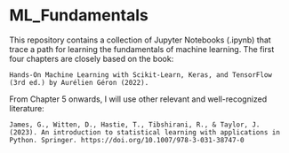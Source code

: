 # ML_Fundamentals
This repository contains a collection of Jupyter Notebooks (.ipynb) that trace a path for learning the fundamentals of machine learning. The first four chapters are closely based on the book: 
```text
Hands-On Machine Learning with Scikit-Learn, Keras, and TensorFlow (3rd ed.) by Aurélien Géron (2022).
```
From Chapter 5 onwards, I will use other relevant and well-recognized literature: 
```text
James, G., Witten, D., Hastie, T., Tibshirani, R., & Taylor, J. (2023). An introduction to statistical learning with applications in Python. Springer. https://doi.org/10.1007/978-3-031-38747-0
```


